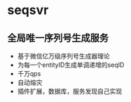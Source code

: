 # seqsvr

## 全局唯一序列号生成服务

- 基于微信亿万级序列号生成器理论
- 为每一个entityID生成单调递增的seqID
- 千万qps
- 自动熔灾
- 插件扩展，数据库，服务发现自己实现

